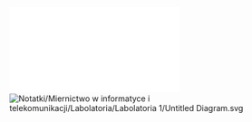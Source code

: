 ![Cw1_oscyloskop_2023](Notatki/Semestr%202/Miernictwo%20w%20informatyce%20i%20telekomunikacji%202/Labolatoria/Labolatoria%201/Cw1_oscyloskop_2023.pdf)![Notatki/Miernictwo w informatyce i telekomunikacji/Labolatoria/Labolatoria 1/Untitled Diagram.svg](Notatki/Miernictwo%20w%20informatyce%20i%20telekomunikacji/Labolatoria/Labolatoria%201/Untitled%20Diagram.svg)